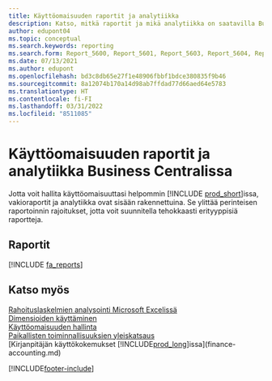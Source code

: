 ```yaml
---
title: Käyttöomaisuuden raportit ja analytiikka
description: Katso, mitkä raportit ja mikä analytiikka on saatavilla Business Centralin vakioversiossa, jotta voit seurata käyttöomaisuuttasi.
author: edupont04
ms.topic: conceptual
ms.search.keywords: reporting
ms.search.form: Report_5600, Report_5601, Report_5603, Report_5604, Report_5605, Report_5606, Report_5607, Report_5608, Report_5610
ms.date: 07/13/2021
ms.author: edupont
ms.openlocfilehash: bd3c8db65e27f1e48906fbbf1bdce380835f9b46
ms.sourcegitcommit: 8a12074b170a14d98ab7ffdad77d66aed64e5783
ms.translationtype: HT
ms.contentlocale: fi-FI
ms.lasthandoff: 03/31/2022
ms.locfileid: "8511085"
---
```

# <a name="fixed-assets-reports-and-analytics-in-business-central"></a>Käyttöomaisuuden raportit ja analytiikka Business Centralissa

Jotta voit hallita käyttöomaisuuttasi helpommin [!INCLUDE [prod_short](includes/prod_short.md)]issa, vakioraportit ja analytiikka ovat sisään rakennettuina. Se ylittää perinteisen raportoinnin rajoitukset, jotta voit suunnitella tehokkaasti erityyppisiä raportteja.  

## <a name="reports"></a>Raportit
[!INCLUDE [fa_reports](includes/fa-reports-include.md)]


## <a name="see-also"></a>Katso myös

[Rahoituslaskelmien analysointi Microsoft Excelissä](finance-analyze-excel.md)  
[Dimensioiden käyttäminen](finance-dimensions.md)  
[Käyttöomaisuuden hallinta](fa-manage.md)  
[Paikallisten toiminnallisuuksien yleiskatsaus](about-localization.md)  
[Kirjanpitäjän käyttökokemukset [!INCLUDE[prod_long](includes/prod_long.md)]issa](finance-accounting.md)  


[!INCLUDE[footer-include](includes/footer-banner.md)]
